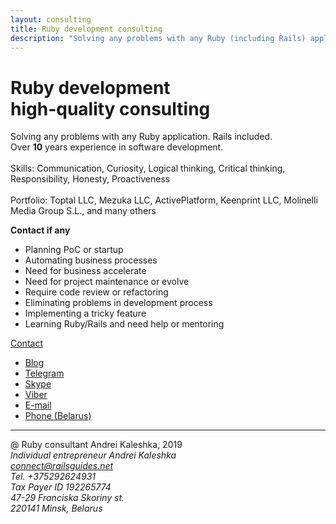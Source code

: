 ```yaml
---
layout: consulting
title: Ruby development consulting
description: "Solving any problems with any Ruby (including Rails) application. High-quality expertise for applications developed in Ruby programming language."
---
```


<div class='introduction'>
  <div class='flex-container'>
    <div class='slogan'>
      <h1>Ruby development<br />high-quality consulting</h1>
      <p>
        Solving any problems with any Ruby application. Rails included.<br>
        Over <b>10</b> years experience in software development.<br>
        <br>
        Skills: Communication, Curiosity, Logical thinking, Critical thinking, Responsibility, Honesty, Proactiveness<br>
        <br>
        Portfolio: Toptal LLC, Mezuka LLC, ActivePlatform, Keenprint LLC, Molinelli Media Group S.L., and many others
      </p>
    </div>
    <div class='invitation'>
      <strong>Contact if any</strong>
      <ul>
        <li>Planning PoC or startup</li>
        <li>Automating business processes</li>
        <li>Need for business accelerate</li>
        <li>Need for project maintenance or evolve</li>
        <li>Require code review or refactoring</li>
        <li>Eliminating problems in development process</li>
        <li>Implementing a tricky feature</li>
        <li>Learning Ruby/Rails and need help or mentoring</li>
      </ul>
    </div>
  </div>
  <a class='contact' onclick="_gaq.push(['_trackEvent', 'Reference', 'Contact', '#contact-btn']);" href='mailto:connect@railsguides.net?subject=Need Ruby help'>
    Contact
  </a>
  <ul class='flex-container contacts'>
    <li><a href='https://railsguides.net' target='_blank'>Blog</a></li>
    <li><a href='https://tel.me/ka8725'>Telegram</a></li>
    <li><a href='skype:kaleshka.a?chat'>Skype</a></li>
    <li><a href='viber://chat/?number=+375292624931'>Viber</a></li>
    <li><a href='mailto:connect@railsguides.net'>E-mail</a></li>
    <li><a href='tel:+375292624931'>Phone (Belarus)</a></li>
  </ul>
</div>

<hr>

<footer class='flex-container'>
  <div class='copyright'>
    @ Ruby consultant Andrei Kaleshka, 2019
  </div>
  <address>
    Individual entrepreneur Andrei Kaleshka <br>
    <a href='mailto:connect@railsguides.net'>connect@railsguides.net</a> <br>
    Tel. +375292624931 <br>
    Tax Payer ID 192265774 <br>
    47-29 Franciska Skoriny st. <br>
    220141 Minsk, Belarus<br>
  </address>
</footer>
